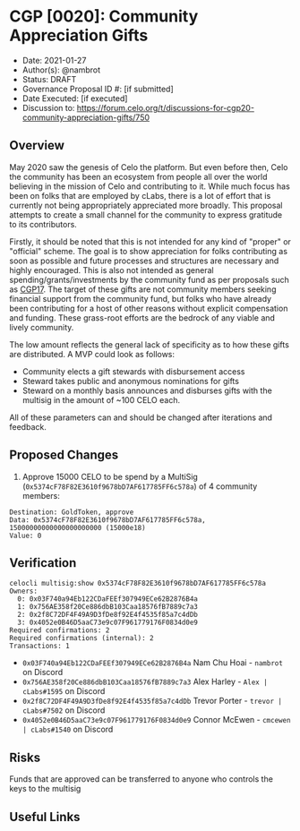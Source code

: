 # CGP [0020]: Community Appreciation Gifts 

- Date: 2021-01-27
- Author(s): @nambrot
- Status: DRAFT
- Governance Proposal ID #: [if submitted]
- Date Executed: [if executed]
- Discussion to: https://forum.celo.org/t/discussions-for-cgp20-community-appreciation-gifts/750

## Overview

May 2020 saw the genesis of Celo the platform. But even before then, Celo the community has been an ecosystem from people all over the world believing in the mission of Celo and contributing to it. While much focus has been on folks that are employed by cLabs, there is a lot of effort that is currently not being appropriately appreciated more broadly. This proposal attempts to create a small channel for the community to express gratitude to its contributors.

Firstly, it should be noted that this is not intended for any kind of "proper" or "official" scheme. The goal is to show appreciation for folks contributing as soon as possible and future processes and structures are necessary and highly encouraged. This is also not intended as general spending/grants/investments by the community fund as per proposals such as [CGP17](https://github.com/celo-org/governance/blob/main/CGPs/cgp-0017.md). The target of these gifts are not community members seeking financial support from the community fund, but folks who have already been contributing for a host of other reasons without explicit compensation and funding. These grass-root efforts are the bedrock of any viable and lively community.

The low amount reflects the general lack of specificity as to how these gifts are distributed. A MVP could look as follows:

- Community elects a gift stewards with disbursement access
- Steward takes public and anonymous nominations for gifts
- Steward on a monthly basis announces and disburses gifts with the multisig in the amount of ~100 CELO each.

All of these parameters can and should be changed after iterations and feedback.

## Proposed Changes

1. Approve 15000 CELO to be spend by a MultiSig (`0x5374cF78F82E3610f9678bD7AF617785FF6c578a`) of 4 community members:

```
Destination: GoldToken, approve
Data: 0x5374cF78F82E3610f9678bD7AF617785FF6c578a, 15000000000000000000000 (15000e18)
Value: 0
```



## Verification

```
celocli multisig:show 0x5374cF78F82E3610f9678bD7AF617785FF6c578a
Owners: 
  0: 0x03F740a94Eb122CDaFEEf307949ECe62B2876B4a
  1: 0x756AE358f20Ce886dbB103Caa18576fB7889c7a3
  2: 0x2f8C72DF4F49A9D3fDe8f92E4f4535f85a7c4dDb
  3: 0x4052e0B46D5aaC73e9c07F961779176F0834d0e9
Required confirmations: 2 
Required confirmations (internal): 2 
Transactions: 1
```

- `0x03F740a94Eb122CDaFEEf307949ECe62B2876B4a` Nam Chu Hoai - `nambrot` on Discord
- `0x756AE358f20Ce886dbB103Caa18576fB7889c7a3` Alex Harley - `Alex | cLabs#1595` on Discord
- `0x2f8C72DF4F49A9D3fDe8f92E4f4535f85a7c4dDb` Trevor Porter - `trevor | cLabs#7502` on Discord
- `0x4052e0B46D5aaC73e9c07F961779176F0834d0e9` Connor McEwen - `cmcewen | cLabs#1540` on Discord

## Risks

Funds that are approved can be transferred to anyone who controls the keys to the multisig

## Useful Links

